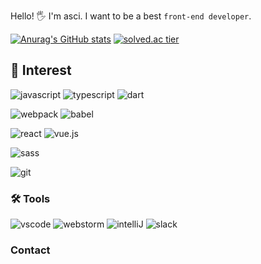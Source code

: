 Hello! 🖐 I'm asci. I want to be a best `front-end developer`.

[![Anurag's GitHub stats](https://github-readme-stats.vercel.app/api?username=asci-00)](https://github.com/anuraghazra/github-readme-stats) [![solved.ac tier](http://mazassumnida.wtf/api/v2/generate_badge?boj=asci)](https://solved.ac/asci) 

## 👀 Interest

![javascript](https://img.shields.io/badge/JavaScript-F7DF1E.svg?&style=for-the-badge&logo=Javascript&logoColor=black)
![typescript](https://img.shields.io/badge/TypeScript-3178C6.svg?&style=for-the-badge&logo=Typescript&logoColor=white)
![dart](https://img.shields.io/badge/Dart-3298F6.svg?&style=for-the-badge&logo=Dart&logoColor=white)

![webpack](https://img.shields.io/badge/Webpack-8DD6F9.svg?&style=for-the-badge&logo=Webpack&logoColor=black)
![babel](https://img.shields.io/badge/Babel-FFF56D.svg?&style=for-the-badge&logo=Babel&logoColor=black)

![react](https://img.shields.io/badge/React-61DAFB.svg?&style=for-the-badge&logo=React&logoColor=black)
![vue.js](https://img.shields.io/badge/Vue.js-4FC08D.svg?&style=for-the-badge&logo=Vue.js&logoColor=white)

![sass](https://img.shields.io/badge/Sass-CC6699.svg?&style=for-the-badge&logo=sass&logoColor=white)

![git](https://img.shields.io/badge/GIT-F05032.svg?&style=for-the-badge&logo=Git&logoColor=white)
  
### 🛠 Tools 
![vscode](https://img.shields.io/badge/Visual%20Studio%20Code-007ACC.svg?&style=for-the-badge&logo=Visual%20Studio%20Code&logoColor=white)
![webstorm](https://img.shields.io/badge/WebStorm-000000.svg?&style=for-the-badge&logo=WebStorm&logoColor=white)
![intelliJ](https://img.shields.io/badge/IntelliJ-000000.svg?&style=for-the-badge&logo=IntelliJ%20IDEA&logoColor=white)
![slack](https://img.shields.io/badge/slack-4A154B.svg?&style=for-the-badge&logo=Slack&logoColor=white)


### Contact
